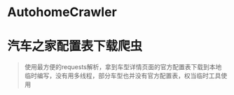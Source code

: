 # AutohomeCrawler
# 汽车之家配置表下载爬虫

> 使用最方便的requests解析，拿到车型详情页面的官方配置表下载到本地
> 临时编写，没有用多线程，部分车型也并没有官方配置表，权当临时工具使用
